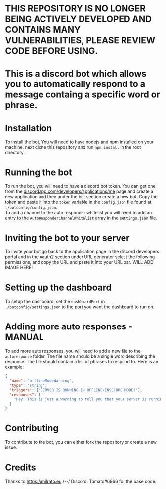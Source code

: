 # THIS REPOSITORY IS NO LONGER BEING ACTIVELY DEVELOPED AND CONTAINS MANY VULNERABILITIES, PLEASE REVIEW CODE BEFORE USING.

# This is a discord bot which allows you to automatically respond to a message containg a specific word or phrase.

# Installation

To install the bot, You will need to have nodejs and npm installed on your machine.
next clone this repository and run `npm install` in the root directory.

# Running the bot

To run the bot, you will need to have a discord bot token. You can get one from the [discordapp.com/developers/applications/me](https://discordapp.com/developers/applications/me) page and create a new application and then under the bot section create a new bot. Copy the token and paste it into the `token` variable in the `config.json` file found at `./botconfig/config.json`.  
To add a channel to the auto responder whitelist you will need to add an entry to the `AutoResponderChannelWhitelist` array in the `settings.json` file.

# Inviting the bot to your server

To invite your bot go back to the application page in the discord developers portal and in the oauth2 section under URL generator select the following permissions, and copy the URL and paste it into your URL bar.
WILL ADD IMAGE HERE!

# Setting up the dashboard

To setup the dashboard, set the `dashboardPort` in `./botconfig/settings.json` to the port you want the dashboard to run on.

# Adding more auto responses - MANUAL

To add more auto responses, you will need to add a new file to the `autoresponse` folder. The file name should be a single word describing the response. The file should contain a list of phrases to respond to. Here is an example:

```json
{
  "name": "offlineModeWarning",
  "type": "string",
  "triggers": ["SERVER IS RUNNING IN OFFLINE/INSECURE MODE!"],
  "responses": [
    "Hey! This is just a warning to tell you that your server is running in the offline mode to allow cracked players to join. There is nothing to worry about!"
  ]
}
```

# Contributing

To contribute to the bot, you can either fork the repository or create a new issue.

# Credits

Thanks to https://milrato.eu /--/ Discord: Tomato#6966 for the base code.
